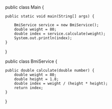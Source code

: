 public class Main {
    
    public static void main(String[] args) {
        
        BmiService service = new BmiService();
        double weight = 80;
        double index = service.calculate(weight);
        System.out.println(index);
    }
}


public class BmiService {
    
    public double calculate(double number) {
        double weight = 80;
        double height = 1.8;
        double index = weight / (height * height);
        return index;
    }
}

